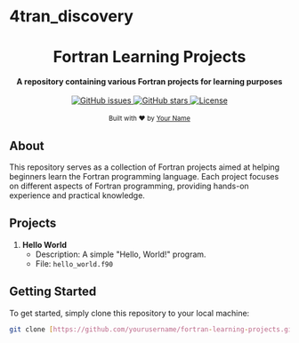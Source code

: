 # 4tran_discovery<h1 align="center">Fortran Learning Projects</h1>

<div align="center">
  <strong>A repository containing various Fortran projects for learning purposes</strong>
</div>

<br>

<div align="center">
  <!-- Replace with your badges -->
  <a href="https://github.com/yourusername/fortran-learning-projects/issues">
    <img src="https://img.shields.io/github/issues/yourusername/fortran-learning-projects.svg" alt="GitHub issues" />
  </a>
  <a href="https://github.com/yourusername/fortran-learning-projects/stargazers">
    <img src="https://img.shields.io/github/stars/yourusername/fortran-learning-projects.svg" alt="GitHub stars" />
  </a>
  <a href="https://github.com/yourusername/fortran-learning-projects/blob/main/LICENSE">
    <img src="https://img.shields.io/github/license/yourusername/fortran-learning-projects.svg" alt="License" />
  </a>
</div>

<br>

<div align="center">
  <sub>Built with ❤︎ by <a href="https://github.com/yourusername">Your Name</a></sub>
</div>

## About

This repository serves as a collection of Fortran projects aimed at helping beginners learn the Fortran programming language. Each project focuses on different aspects of Fortran programming, providing hands-on experience and practical knowledge.

## Projects

1. **Hello World**
   - Description: A simple "Hello, World!" program.
   - File: `hello_world.f90`

## Getting Started

To get started, simply clone this repository to your local machine:

```bash
git clone [https://github.com/yourusername/fortran-learning-projects.git](https://github.com/farinaleo/4tran_discovery.git)
```
